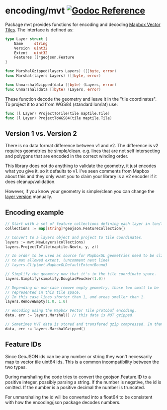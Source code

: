 # encoding/mvt [![Godoc Reference](https://pkg.go.dev/badge/github.com/paulmach/orb)](https://pkg.go.dev/github.com/paulmach/orb/encoding/mvt)

Package mvt provides functions for encoding and decoding
[Mapbox Vector Tiles](https://www.mapbox.com/vector-tiles/specification/).
The interface is defined as:

```go
type Layer struct {
    Name     string
    Version  uint32
    Extent   uint32
    Features []*geojson.Feature
}

func MarshalGzipped(layers Layers) ([]byte, error)
func Marshal(layers Layers) ([]byte, error)

func UnmarshalGzipped(data []byte) (Layers, error)
func Unmarshal(data []byte) (Layers, error)
```

These function decode the geometry and leave it in the "tile coordinates".
To project it to and from WGS84 (standard lon/lat) use:

```go
func (l Layer) ProjectToTile(tile maptile.Tile)
func (l Layer) ProjectToWGS84(tile maptile.Tile)
```

## Version 1 vs. Version 2

There is no data format difference between v1 and v2. The difference is v2 requires geometries
be simple/clean. e.g. lines that are not self intersecting and polygons that are encoded in the correct winding order.

This library does not do anything to validate the geometry, it just encodes what you give it, so it defaults to v1.
I've seen comments from Mapbox about this and they only want you to claim your library is a v2 encoder if it does cleanup/validation.

However, if you know your geometry is simple/clean you can change the [layer version](https://pkg.go.dev/github.com/paulmach/orb/encoding/mvt#Layer) manually.

## Encoding example

```go
// Start with a set of feature collections defining each layer in lon/lat (WGS84).
collections := map[string]*geojson.FeatureCollection{}

// Convert to a layers object and project to tile coordinates.
layers := mvt.NewLayers(collections)
layers.ProjectToTile(maptile.New(x, y, z))

// In order to be used as source for MapboxGL geometries need to be clipped
// to max allowed extent. (uncomment next line)
// layers.Clip(mvt.MapboxGLDefaultExtentBound)

// Simplify the geometry now that it's in the tile coordinate space.
layers.Simplify(simplify.DouglasPeucker(1.0))

// Depending on use-case remove empty geometry, those two small to be
// represented in this tile space.
// In this case lines shorter than 1, and areas smaller than 1.
layers.RemoveEmpty(1.0, 1.0)

// encoding using the Mapbox Vector Tile protobuf encoding.
data, err := layers.Marshal() // this data is NOT gzipped.

// Sometimes MVT data is stored and transfered gzip compressed. In that case:
data, err := layers.MarshalGzipped()
```

## Feature IDs

Since GeoJSON ids can be any number or string they won't necessarily map to vector tile uint64 ids.
This is a common incompatibility between the two types.

During marshaling the code tries to convert the geojson.Feature.ID to a positive integer, possibly parsing a string.
If the number is negative, the id is omitted. If the number is a positive decimal the number is truncated.

For unmarshaling the id will be converted into a float64 to be consistent with how
the encoding/json package decodes numbers.
